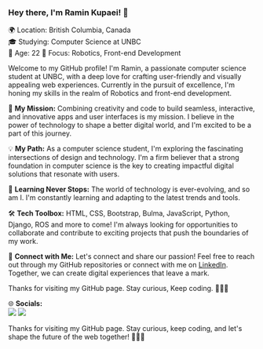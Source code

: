 ### Hey there, I'm Ramin Kupaei! 👋

🌍 Location: British Columbia, Canada  
🎓 Studying: Computer Science at UNBC  
🎉 Age: 22
🚀 Focus: Robotics, Front-end Development

Welcome to my GitHub profile! I'm Ramin, a passionate computer science student at UNBC, with a deep love for crafting user-friendly and visually appealing web experiences. Currently in the pursuit of excellence, I'm honing my skills in the realm of Robotics and front-end development.

🔭 **My Mission:** Combining creativity and code to build seamless, interactive, and innovative apps and user interfaces is my mission. I believe in the power of technology to shape a better digital world, and I'm excited to be a part of this journey.

💡 **My Path:** As a computer science student, I'm exploring the fascinating intersections of design and technology. I'm a firm believer that a strong foundation in computer science is the key to creating impactful digital solutions that resonate with users.

🌱 **Learning Never Stops:** The world of technology is ever-evolving, and so am I. I'm constantly learning and adapting to the latest trends and tools.

🛠️ **Tech Toolbox:** HTML, CSS, Bootstrap, Bulma, JavaScript, Python, Django, ROS and more to come! I'm always looking for opportunities to collaborate and contribute to exciting projects that push the boundaries of my work.

🌟 **Connect with Me:** Let's connect and share our passion! Feel free to reach out through my GitHub repositories or connect with me on [LinkedIn](https://www.linkedin.com/in/raminkupaei). Together, we can create digital experiences that leave a mark.

Thanks for visiting my GitHub page. Stay curious, Keep coding. 🚀👨‍💻

🌐 **Socials:**  
[<img src="https://img.icons8.com/color/24/000000/linkedin.png"/>](https://www.linkedin.com/in/ramin-kupaei-7201811bb)
[<img src="https://img.icons8.com/color/24/000000/telegram-app--v4.png"/>](https://t.me/ramiin_kp)



Thanks for visiting my GitHub page. Stay curious, keep coding, and let's shape the future of the web together! 🚀👨‍💻
